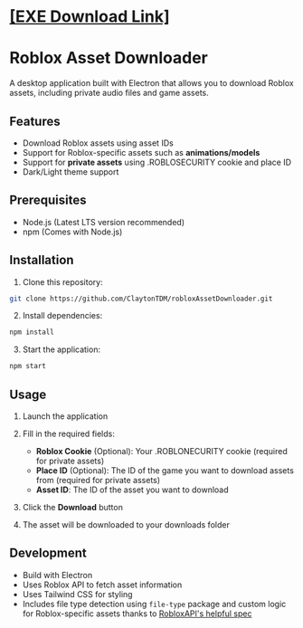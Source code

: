 # [**[EXE Download Link]**](https://github.com/ClaytonTDM/robloxAssetDownloader/releases/download/1.1/privateAssetDownloader.Setup.1.1.0.exe)

# Roblox Asset Downloader

A desktop application built with Electron that allows you to download Roblox assets, including private audio files and game assets.

## Features

- Download Roblox assets using asset IDs
- Support for Roblox-specific assets such as **animations/models**
- Support for **private assets** using .ROBLOSECURITY cookie and place ID
- Dark/Light theme support

## Prerequisites

- Node.js (Latest LTS version recommended)
- npm (Comes with Node.js)

## Installation

1. Clone this repository:

```sh
git clone https://github.com/ClaytonTDM/robloxAssetDownloader.git
```

2. Install dependencies:

```sh
npm install
```

3. Start the application:

```sh
npm start
```

## Usage

1. Launch the application
2. Fill in the required fields:
   - **Roblox Cookie** (Optional): Your .ROBLONECURITY cookie (required for private assets)
   - **Place ID** (Optional): The ID of the game you want to download assets from (required for private assets)
   - **Asset ID**: The ID of the asset you want to download

3. Click the **Download** button
4. The asset will be downloaded to your downloads folder

## Development

- Build with Electron
- Uses Roblox API to fetch asset information
- Uses Tailwind CSS for styling
- Includes file type detection using `file-type` package and custom logic for Roblox-specific assets thanks to [RobloxAPI's helpful spec](https://github.com/RobloxAPI/spec/blob/master/formats/rbxl.md)